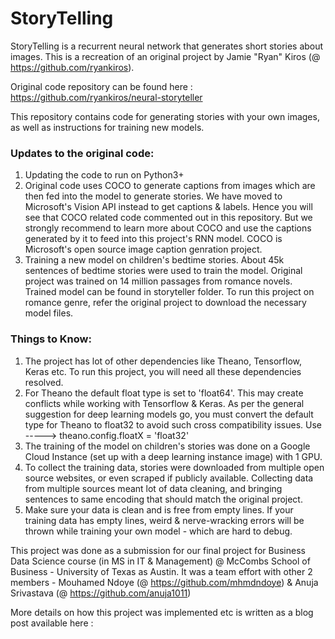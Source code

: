 # StoryTelling

StoryTelling is a recurrent neural network that generates short stories about images. This is a recreation of an original project by Jamie "Ryan" Kiros (@ https://github.com/ryankiros). 

Original code repository can be found here : https://github.com/ryankiros/neural-storyteller

This repository contains code for generating stories with your own images, as well as instructions for training new models.

### Updates to the original code:
1) Updating the code to run on Python3+
2) Original code uses COCO to generate captions from images which are then fed into the model to generate stories. We have moved to Microsoft's Vision API instead to get captions & labels. Hence you will see that COCO related code commented out in this repository. But we strongly recommend to learn more about COCO and use the captions generated by it to feed into this project's RNN model. COCO is Microsoft's open source image caption genration project.
3) Training a new model on children's bedtime stories. About 45k sentences of bedtime stories were used to train the model. Original project was trained on 14 million passages from romance novels. Trained model can be found in storyteller folder. To run this project on romance genre, refer the original project to download the necessary model files.
   
### Things to Know:
1) The project has lot of other dependencies like Theano, Tensorflow, Keras etc. To run this project, you will need all these dependencies resolved.
2) For Theano the default float type is set to 'float64'. This may create conflicts while working with Tensorflow & Keras. As per the general suggestion for deep learning models go, you must convert the default type for Theano to float32 to avoid such cross compatibility issues. 
    Use ----->   theano.config.floatX = 'float32' 
3) The training of the model on children's stories was done on a Google Cloud Instance (set up with a deep learning instance image) with 1 GPU.
4) To collect the training data, stories were downloaded from multiple open source websites, or even scraped if publicly available. Collecting data from multiple sources meant lot of data cleaning, and bringing sentences to same encoding that should match the original project.
5) Make sure your data is clean and is free from empty lines. If your training data has empty lines, weird & nerve-wracking errors will be thrown while training your own model - which are hard to debug.


This project was done as a submission for our final project for Business Data Science course  (in MS in IT & Management) @ McCombs School of Business - University of Texas as Austin.
It was a team effort with other 2 members - Mouhamed Ndoye (@ https://github.com/mhmdndoye) & Anuja Srivastava (@ https://github.com/anuja1011)

More details on how this project was implemented etc is written as a blog post available here : 
